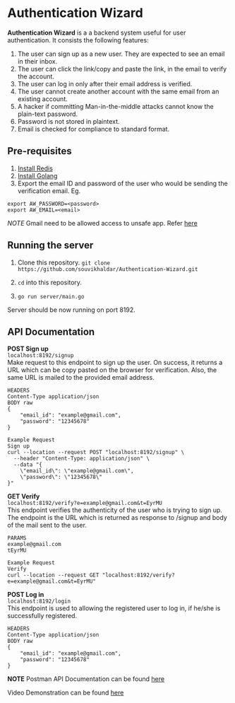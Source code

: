 # Authentication Wizard
**Authentication Wizard** is a a backend system useful for user authentication. It consists the following features:  
1. The user can sign up as a new user. They are expected to see an email in their inbox.  
2. The user can click the link/copy and paste the link, in the email to verify the account.  
3. The user can log in only after their email address is verified.  
4. The user cannot create another account with the same email from an existing account.  
5. A hacker if committing Man-in-the-middle attacks cannot know the plain-text password.  
6. Password is not stored in plaintext.   
7. Email is checked for compliance to standard format.  


## Pre-requisites 
1. [Install Redis](https://redis.io/topics/quickstart)  
2. [Install Golang](https://golang.org/doc/install)  
3. Export the email ID and password of the user who would be sending the verification email. Eg.  
```
export AW_PASSWORD=<password>
export AW_EMAIL=<email>
```  
*NOTE* Gmail need to be allowed access to unsafe app. Refer [here](https://serverfault.com/questions/635139/how-to-fix-send-mail-authorization-failed-534-5-7-14)   



## Running the server
1. Clone this repository. `git clone https://github.com/souvikhaldar/Authentication-Wizard.git`  
2. `cd` into this repository. 
  
3. `go run server/main.go`  

Server should be now running on port 8192. 


## API Documentation  
**POST Sign up**  
`localhost:8192/signup`  
Make request to this endpoint to sign up the user. On success, it returns a URL which can be copy pasted on the browser for verification. Also, the same URL is mailed to the provided email address. 
```
HEADERS
Content-Type application/json
BODY raw
{
	"email_id": "example@gmail.com",
	"password": "12345678"
}

Example Request
Sign up
curl --location --request POST "localhost:8192/signup" \
  --header "Content-Type: application/json" \
  --data "{
	\"email_id\": \"example@gmail.com\",
	\"password\": \"12345678\"
}"

```   
**GET Verify**  
`localhost:8192/verify?e=example@gmail.com&t=EyrMU`  
This endpoint verifies the authenticity of the user who is trying to sign up. The endpoint is the URL which is returned as response to /signup and body of the mail sent to the user.  
```
PARAMS
example@gmail.com
tEyrMU

Example Request
Verify
curl --location --request GET "localhost:8192/verify?e=example@gmail.com&t=EyrMU"

```  
**POST Log in**  
`localhost:8192/login`  
This endpoint is used to allowing the registered user to log in, if he/she is successfully registered.  
```
HEADERS
Content-Type application/json
BODY raw
{
	"email_id": "example@gmail.com",
	"password": "12345678"
}
```
**NOTE**
Postman API Documentation can be found [here](https://documenter.getpostman.com/view/7875071/SWDze13k?version=latest)  

Video Demonstration can be found [here](https://youtu.be/dkU-kxDsuw4)  



